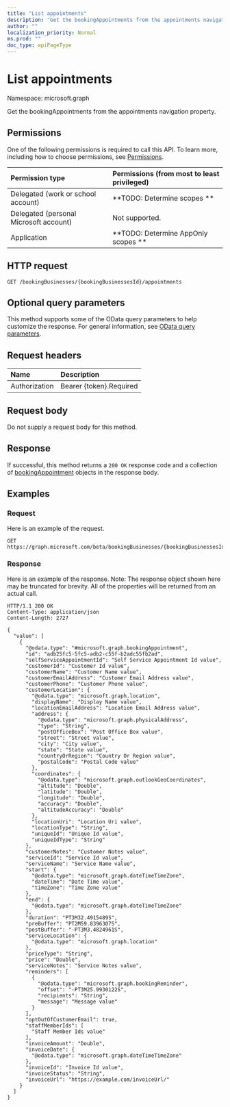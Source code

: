 ```yaml
---
title: "List appointments"
description: "Get the bookingAppointments from the appointments navigation property."
author: ""
localization_priority: Normal
ms.prod: ""
doc_type: apiPageType
---
```


# List appointments

Namespace: microsoft.graph

Get the bookingAppointments from the appointments navigation property.

## Permissions
One of the following permissions is required to call this API. To learn more, including how to choose permissions, see [Permissions](/concepts/permissions-reference.md).

|Permission type|Permissions (from most to least privileged)|
|:---|:---|
|Delegated (work or school account)|**TODO: Determine scopes **|
|Delegated (personal Microsoft account)|Not supported.|
|Application|**TODO: Determine AppOnly scopes **|

## HTTP request
<!-- {
  "blockType": "ignored"
}
-->
``` http
GET /bookingBusinesses/{bookingBusinessesId}/appointments
```

## Optional query parameters
This method supports some of the OData query parameters to help customize the response. For general information, see [OData query parameters](/graph/query-parameters).

## Request headers
|Name|Description|
|:---|:---|
|Authorization|Bearer {token}.Required|

## Request body
Do not supply a request body for this method.

## Response
If successful, this method returns a `200 OK` response code and a collection of [bookingAppointment](../resources/bookingappointment.md) objects in the response body.

## Examples

### Request
Here is an example of the request.
<!-- {
  "blockType": "request",
  "name": "get_bookingappointment"
}
-->
``` http
GET https://graph.microsoft.com/beta/bookingBusinesses/{bookingBusinessesId}/appointments
```

### Response
Here is an example of the response. Note: The response object shown here may be truncated for brevity. All of the properties will be returned from an actual call.
<!-- {
  "blockType": "response",
  "truncated": true,
  "@odata.type": "collection(microsoft.graph.bookingappointment)"
}
-->
``` http
HTTP/1.1 200 OK
Content-Type: application/json
Content-Length: 2727

{
  "value": [
    {
      "@odata.type": "#microsoft.graph.bookingAppointment",
      "id": "adb25fc5-5fc5-adb2-c55f-b2adc55fb2ad",
      "selfServiceAppointmentId": "Self Service Appointment Id value",
      "customerId": "Customer Id value",
      "customerName": "Customer Name value",
      "customerEmailAddress": "Customer Email Address value",
      "customerPhone": "Customer Phone value",
      "customerLocation": {
        "@odata.type": "microsoft.graph.location",
        "displayName": "Display Name value",
        "locationEmailAddress": "Location Email Address value",
        "address": {
          "@odata.type": "microsoft.graph.physicalAddress",
          "type": "String",
          "postOfficeBox": "Post Office Box value",
          "street": "Street value",
          "city": "City value",
          "state": "State value",
          "countryOrRegion": "Country Or Region value",
          "postalCode": "Postal Code value"
        },
        "coordinates": {
          "@odata.type": "microsoft.graph.outlookGeoCoordinates",
          "altitude": "Double",
          "latitude": "Double",
          "longitude": "Double",
          "accuracy": "Double",
          "altitudeAccuracy": "Double"
        },
        "locationUri": "Location Uri value",
        "locationType": "String",
        "uniqueId": "Unique Id value",
        "uniqueIdType": "String"
      },
      "customerNotes": "Customer Notes value",
      "serviceId": "Service Id value",
      "serviceName": "Service Name value",
      "start": {
        "@odata.type": "microsoft.graph.dateTimeTimeZone",
        "dateTime": "Date Time value",
        "timeZone": "Time Zone value"
      },
      "end": {
        "@odata.type": "microsoft.graph.dateTimeTimeZone"
      },
      "duration": "PT3M32.4915489S",
      "preBuffer": "PT2M59.8396307S",
      "postBuffer": "-PT3M3.4824961S",
      "serviceLocation": {
        "@odata.type": "microsoft.graph.location"
      },
      "priceType": "String",
      "price": "Double",
      "serviceNotes": "Service Notes value",
      "reminders": [
        {
          "@odata.type": "microsoft.graph.bookingReminder",
          "offset": "-PT3M25.9930122S",
          "recipients": "String",
          "message": "Message value"
        }
      ],
      "optOutOfCustomerEmail": true,
      "staffMemberIds": [
        "Staff Member Ids value"
      ],
      "invoiceAmount": "Double",
      "invoiceDate": {
        "@odata.type": "microsoft.graph.dateTimeTimeZone"
      },
      "invoiceId": "Invoice Id value",
      "invoiceStatus": "String",
      "invoiceUrl": "https://example.com/invoiceUrl/"
    }
  ]
}
```

